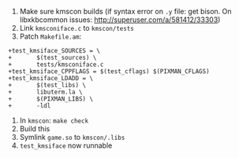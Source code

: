 1. Make sure kmscon builds (if syntax error on `.y` file: get bison. On libxkbcommon issues: http://superuser.com/a/581412/33303)
1. Link `kmsconiface.c` to `kmscon/tests`
1. Patch `Makefile.am`:

```
+test_kmsiface_SOURCES = \
+       $(test_sources) \
+       tests/kmsconiface.c
+test_kmsiface_CPPFLAGS = $(test_cflags) $(PIXMAN_CFLAGS)
+test_kmsiface_LDADD = \
+       $(test_libs) \
+       libuterm.la \
+       $(PIXMAN_LIBS) \
+       -ldl
```

1. In `kmscon`: `make check`
1. Build this
1. Symlink `game.so` to `kmscon/.libs`
1. `test_kmsiface` now runnable
